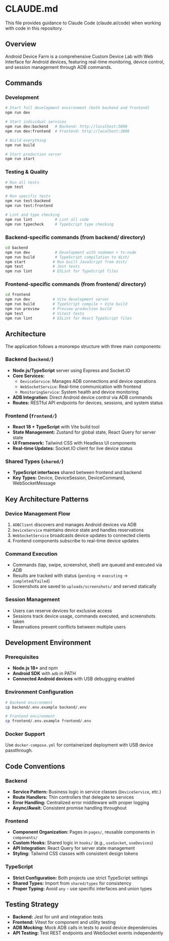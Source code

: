 # CLAUDE.md

This file provides guidance to Claude Code (claude.ai/code) when working with code in this repository.

## Overview

Android Device Farm is a comprehensive Custom Device Lab with Web Interface for Android devices, featuring real-time monitoring, device control, and session management through ADB commands.

## Commands

### Development
```bash
# Start full development environment (both backend and frontend)
npm run dev

# Start individual services
npm run dev:backend   # Backend: http://localhost:5000
npm run dev:frontend  # Frontend: http://localhost:3000

# Build everything
npm run build

# Start production server
npm run start
```

### Testing & Quality
```bash
# Run all tests
npm test

# Run specific tests
npm run test:backend
npm run test:frontend

# Lint and type checking
npm run lint          # Lint all code
npm run typecheck     # TypeScript type checking
```

### Backend-specific commands (from backend/ directory)
```bash
cd backend
npm run dev           # Development with nodemon + ts-node
npm run build         # TypeScript compilation to dist/
npm start            # Run built JavaScript from dist/
npm test             # Jest tests
npm run lint         # ESLint for TypeScript files
```

### Frontend-specific commands (from frontend/ directory)
```bash
cd frontend
npm run dev          # Vite development server
npm run build        # TypeScript compile + Vite build
npm run preview      # Preview production build
npm test             # Vitest tests
npm run lint         # ESLint for React TypeScript files
```

## Architecture

The application follows a monorepo structure with three main components:

### Backend (`backend/`)
- **Node.js/TypeScript** server using Express and Socket.IO
- **Core Services:**
  - `DeviceService`: Manages ADB connections and device operations
  - `WebSocketService`: Real-time communication with frontend
  - `MonitoringService`: System health and device monitoring
- **ADB Integration:** Direct Android device control via ADB commands
- **Routes:** RESTful API endpoints for devices, sessions, and system status

### Frontend (`frontend/`)
- **React 18 + TypeScript** with Vite build tool
- **State Management:** Zustand for global state, React Query for server state
- **UI Framework:** Tailwind CSS with Headless UI components
- **Real-time Updates:** Socket.IO client for live device status

### Shared Types (`shared/`)
- **TypeScript interfaces** shared between frontend and backend
- **Key Types:** Device, DeviceSession, DeviceCommand, WebSocketMessage

## Key Architecture Patterns

### Device Management Flow
1. `ADBClient` discovers and manages Android devices via ADB
2. `DeviceService` maintains device state and handles reservations
3. `WebSocketService` broadcasts device updates to connected clients
4. Frontend components subscribe to real-time device updates

### Command Execution
- Commands (tap, swipe, screenshot, shell) are queued and executed via ADB
- Results are tracked with status (`pending` → `executing` → `completed`/`failed`)
- Screenshots are saved to `uploads/screenshots/` and served statically

### Session Management
- Users can reserve devices for exclusive access
- Sessions track device usage, commands executed, and screenshots taken
- Reservations prevent conflicts between multiple users

## Development Environment

### Prerequisites
- **Node.js 18+** and npm
- **Android SDK** with `adb` in PATH
- **Connected Android devices** with USB debugging enabled

### Environment Configuration
```bash
# Backend environment
cp backend/.env.example backend/.env

# Frontend environment
cp frontend/.env.example frontend/.env
```

### Docker Support
Use `docker-compose.yml` for containerized deployment with USB device passthrough.

## Code Conventions

### Backend
- **Service Pattern:** Business logic in service classes (`DeviceService`, etc.)
- **Route Handlers:** Thin controllers that delegate to services
- **Error Handling:** Centralized error middleware with proper logging
- **Async/Await:** Consistent promise handling throughout

### Frontend
- **Component Organization:** Pages in `pages/`, reusable components in `components/`
- **Custom Hooks:** Shared logic in `hooks/` (e.g., `useSocket`, `useDevices`)
- **API Integration:** React Query for server state management
- **Styling:** Tailwind CSS classes with consistent design tokens

### TypeScript
- **Strict Configuration:** Both projects use strict TypeScript settings
- **Shared Types:** Import from `shared/types` for consistency
- **Proper Typing:** Avoid `any` - use specific interfaces and union types

## Testing Strategy

- **Backend:** Jest for unit and integration tests
- **Frontend:** Vitest for component and utility testing
- **ADB Mocking:** Mock ADB calls in tests to avoid device dependencies
- **API Testing:** Test REST endpoints and WebSocket events independently